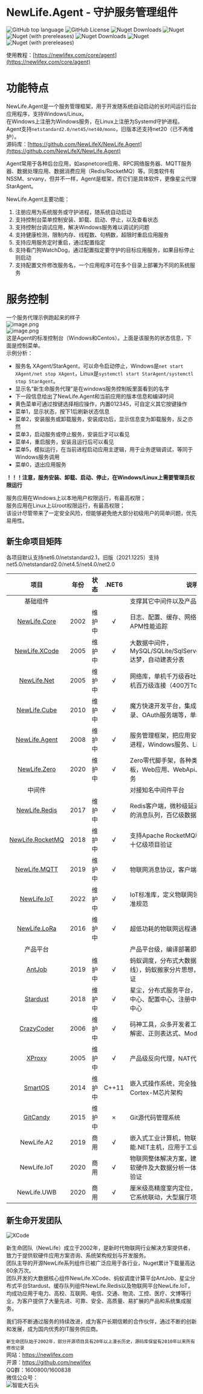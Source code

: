 # NewLife.Agent - 守护服务管理组件

![GitHub top language](https://img.shields.io/github/languages/top/newlifex/newlife.agent?logo=github)
![GitHub License](https://img.shields.io/github/license/newlifex/newlife.agent?logo=github)
![Nuget Downloads](https://img.shields.io/nuget/dt/newlife.agent?logo=nuget)
![Nuget](https://img.shields.io/nuget/v/newlife.agent?logo=nuget)
![Nuget (with prereleases)](https://img.shields.io/nuget/vpre/newlife.agent?label=dev%20nuget&logo=nuget)
![Nuget Downloads](https://img.shields.io/nuget/dt/NewLife.Extensions.Hosting.AgentService?logo=nuget)
![Nuget](https://img.shields.io/nuget/v/NewLife.Extensions.Hosting.AgentService?logo=nuget)
![Nuget (with prereleases)](https://img.shields.io/nuget/vpre/NewLife.Extensions.Hosting.AgentService?label=dev%20nuget&logo=nuget)

使用教程：[https://newlifex.com/core/agent](https://newlifex.com/core/agent)  

# 功能特点
NewLife.Agent是一个服务管理框架，用于开发随系统自动启动的长时间运行后台应用程序，支持Windows/Linux。  
在Windows上注册为Windows服务，在Linux上注册为Systemd守护进程。  
Agent支持`netstandard2.0/net45/net40/mono`，旧版本还支持net20（已不再维护）。  
源码库：[https://github.com/NewLifeX/NewLife.Agent](https://github.com/NewLifeX/NewLife.Agent)  

Agent常用于各种后台应用，如aspnetcore应用、RPC网络服务器、MQTT服务器、数据处理应用、数据消费应用（Redis/RocketMQ）等。同类软件有 NSSM、srvany，但并不一样，Agent是框架，而它们是具体软件，更像星尘代理 StarAgent。  

NewLife.Agent主要功能：  
1. 注册应用为系统服务或守护进程，随系统自动启动
1. 支持控制台菜单控制安装、卸载、启动、停止，以及查看状态
1. 支持控制台调试应用，解决Windows服务难以调试的问题
1. 支持健康检测，限制内存、线程数、句柄数，超限时重启应用服务
1. 支持应用服务定时重启，通过配置指定
1. 支持看门狗WatchDog，通过配置指定要守护的目标应用服务，如果目标停止则启动
1. 支持配置文件修改服务名，一个应用程序可在多个目录上部署为不同的系统服务

# 服务控制
一个服务代理示例跑起来的样子  
![image.png](https://cdn.nlark.com/yuque/0/2020/png/1144030/1585307461258-ca6e7880-b2ef-4d87-aed7-35bace08a149.png#align=left&display=inline&height=202&name=image.png&originHeight=404&originWidth=926&size=60071&status=done&style=none&width=463)  
![image.png](https://cdn.nlark.com/yuque/0/2020/png/1144030/1585547897654-f6b570c5-cbfd-4f4e-86c2-a9d711a53c58.png#align=left&display=inline&height=207&name=image.png&originHeight=414&originWidth=1129&size=60665&status=done&style=none&width=564.5)  
这是Agent的标准控制台（Windows和Centos）。上面是该服务的状态信息，下面是控制菜单。  
示例分析：  
- 服务名 XAgent/StarAgent，可以命令启动停止，Windows是`net start XAgent/net stop XAgent`，Linux是`systemctl start StarAgent/systemctl stop StarAgent`。
- 显示名“新生命服务代理”是在windows服务控制板里面看到的名字
- 下一段信息给出了NewLife.Agent和当前应用的版本信息和编译时间
- 黄色菜单可通过按键选择相应操作，内置012345，可自定义其它按键操作
- 菜单1，显示状态，按下1后刷新状态信息
- 菜单2，安装服务或卸载服务，安装成功后，显示信息变为卸载服务，反之亦然
- 菜单3，启动服务或停止服务，安装后才可以看见
- 菜单4，重启服务，安装且运行后可以看见
- 菜单5，模拟运行，在当前进程启动应用主逻辑，用于业务逻辑调试，等同于Windows服务调用
- 菜单0，退出应用服务

**！！！注意，服务安装、卸载、启动、停止，在Windows/Linux上需要管理员权限运行**  

服务应用在Windows上以本地用户权限运行，有最高权限；  
服务应用在Linux上以root权限运行，有最高权限；  
该设计尽管带来了一定安全风险，但能够避免绝大部分初级用户的简单问题，优先易用性。  

## 新生命项目矩阵
各项目默认支持net6.0/netstandard2.1，旧版（2021.1225）支持net5.0/netstandard2.0/net4.5/net4.0/net2.0  

|                               项目                               | 年份  |  状态  |  .NET6  | 说明                                                                                 |
| :--------------------------------------------------------------: | :---: | :----: | :-----: | ------------------------------------------------------------------------------------ |
|                             基础组件                             |       |        |         | 支撑其它中间件以及产品项目                                                           |
|          [NewLife.Core](https://github.com/NewLifeX/X)           | 2002  | 维护中 |    √    | 日志、配置、缓存、网络、RPC、序列化、APM性能追踪                                     |
|    [NewLife.XCode](https://github.com/NewLifeX/NewLife.XCode)    | 2005  | 维护中 |    √    | 大数据中间件，MySQL/SQLite/SqlServer/Oracle/TDengine/达梦，自动建表分表              |
|      [NewLife.Net](https://github.com/NewLifeX/NewLife.Net)      | 2005  | 维护中 |    √    | 网络库，单机千万级吞吐率（2266万tps），单机百万级连接（400万Tcp）                    |
|     [NewLife.Cube](https://github.com/NewLifeX/NewLife.Cube)     | 2010  | 维护中 |    √    | 魔方快速开发平台，集成了用户权限、SSO登录、OAuth服务端等，单表100亿级项目验证        |
|    [NewLife.Agent](https://github.com/NewLifeX/NewLife.Agent)    | 2008  | 维护中 |    √    | 服务管理框架，把应用安装成为操作系统守护进程，Windows服务、Linux的Systemd            |
|     [NewLife.Zero](https://github.com/NewLifeX/NewLife.Zero)     | 2020  | 维护中 |    √    | Zero零代脚手架，各种类型拷贝即用的项目模板，Web应用、WebApi、网络服务、消息服务      |
|                              中间件                              |       |        |         | 对接知名中间件平台                                                                 |
|    [NewLife.Redis](https://github.com/NewLifeX/NewLife.Redis)    | 2017  | 维护中 |    √    | Redis客户端，微秒级延迟，百万级吞吐，丰富的消息队列，百亿级数据量项目验证            |
| [NewLife.RocketMQ](https://github.com/NewLifeX/NewLife.RocketMQ) | 2018  | 维护中 |    √    | 支持Apache RocketMQ和阿里云消息队列，十亿级项目验证                                  |
|     [NewLife.MQTT](https://github.com/NewLifeX/NewLife.MQTT)     | 2019  | 维护中 |    √    | 物联网消息协议，客户端支持阿里云物联网                                               |
|      [NewLife.IoT](https://github.com/NewLifeX/NewLife.IoT)      | 2022  | 维护中 |    √    | IoT标准库，定义物联网领域的各种通信协议标准规范                                               |
|     [NewLife.LoRa](https://github.com/NewLifeX/NewLife.LoRa)     | 2016  | 维护中 |    √    | 超低功耗的物联网远程通信协议LoRaWAN                                                  |
|                             产品平台                             |       |        |         | 产品平台级，编译部署即用，个性化自定义                                               |
|           [AntJob](https://github.com/NewLifeX/AntJob)           | 2019  | 维护中 |    √    | 蚂蚁调度，分布式大数据计算平台（实时/离线），蚂蚁搬家分片思想，万亿级数据量项目验证  |
|         [Stardust](https://github.com/NewLifeX/Stardust)         | 2018  | 维护中 |    √    | 星尘，分布式服务平台，节点管理、APM监控中心、配置中心、注册中心、发布中心、消息中心  |
|         [CrazyCoder](https://github.com/NewLifeX/XCoder)         | 2006  | 维护中 |    √    | 码神工具，众多开发者工具，网络、串口、加解密、正则表达式、Modbus                     |
|           [XProxy](https://github.com/NewLifeX/XProxy)           | 2005  | 维护中 |    √    | 产品级反向代理，NAT代理、Http代理                                                    |
|          [SmartOS](https://github.com/NewLifeX/SmartOS)          | 2014  | 维护中 |  C++11  | 嵌入式操作系统，完全独立自主，ARM Cortex-M芯片架构                                   |
|         [GitCandy](https://github.com/NewLifeX/GitCandy)         | 2015  | 维护中 |    ×    | Git源代码管理系统                                                                    |
|                           NewLife.A2                           | 2019  |  商用  |    √    | 嵌入式工业计算机，物联网边缘网关，高性能.NET主机，应用于工业、农业、交通、医疗       |
|                          NewLife.IoT                           | 2020  |  商用  |    √    | 物联网整体解决方案，建筑业、环保、农业，软硬件及大数据分析一体化，十万级点位项目验证 |
|                          NewLife.UWB                          | 2020  |  商用  |    √    | 厘米级高精度室内定位，软硬件一体化，与其它系统联动，大型展厅项目验证                 |

## 新生命开发团队
![XCode](https://newlifex.com/logo.png)  

新生命团队（NewLife）成立于2002年，是新时代物联网行业解决方案提供者，致力于提供软硬件应用方案咨询、系统架构规划与开发服务。  
团队主导的开源NewLife系列组件已被广泛应用于各行业，Nuget累计下载量高达60余万次。  
团队开发的大数据核心组件NewLife.XCode、蚂蚁调度计算平台AntJob、星尘分布式平台Stardust、缓存队列组件NewLife.Redis以及物联网平台NewLife.IoT，均成功应用于电力、高校、互联网、电信、交通、物流、工控、医疗、文博等行业，为客户提供了大量先进、可靠、安全、高质量、易扩展的产品和系统集成服务。  

我们将不断通过服务的持续改进，成为客户长期信赖的合作伙伴，通过不断的创新和发展，成为国内优秀的IT服务供应商。  

`新生命团队始于2002年，部分开源项目具有20年以上漫长历史，源码库保留有2010年以来所有修改记录`  
网站：https://newlifex.com  
开源：https://github.com/newlifex  
QQ群：1600800/1600838  
微信公众号：  
![智能大石头](https://newlifex.com/stone.jpg)  
